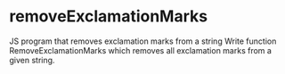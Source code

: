 # removeExclamationMarks
JS program that removes exclamation marks from a string
Write function RemoveExclamationMarks which removes all exclamation marks from a given string.
